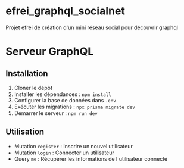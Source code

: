 # efrei_graphql_socialnet
Projet efrei de création d'un mini réseau social pour découvrir graphql

# Serveur GraphQL

## Installation

1. Cloner le dépôt
2. Installer les dépendances : `npm install`
3. Configurer la base de données dans `.env`
4. Exécuter les migrations : `npx prisma migrate dev`
5. Démarrer le serveur : `npm run dev`

## Utilisation

- Mutation `register` : Inscrire un nouvel utilisateur
- Mutation `login` : Connecter un utilisateur
- Query `me` : Récupérer les informations de l'utilisateur connecté
